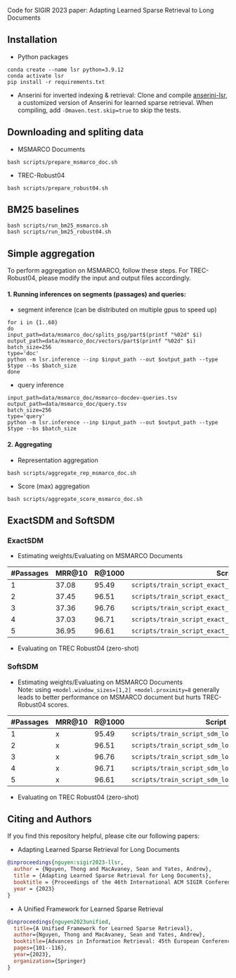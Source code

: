 Code for SIGIR 2023 paper: Adapting Learned Sparse Retrieval to Long Documents
## Installation 
- Python packages
```console
conda create --name lsr python=3.9.12
conda activate lsr
pip install -r requirements.txt
```
- Anserini for inverted indexing & retrieval:  Clone and compile [anserini-lsr](https://github.com/thongnt99/anserini-lsr), a customized version of Anserini for learned sparse retrieval. When compiling, add ```-Dmaven.test.skip=true``` to skip the tests.

## Downloading and spliting data 

* MSMARCO Documents
```console
bash scripts/prepare_msmarco_doc.sh
```

* TREC-Robust04

```console
bash scripts/prepare_robust04.sh 
```
## BM25 baselines
```console
bash scripts/run_bm25_msmarco.sh 
bash scripts/run_bm25_robust04.sh 
```
## Simple aggregation 
To perform aggregation on MSMARCO, follow these steps. For TREC-Robust04, please modify the input and output files accordingly.
#### 1. Running inferences on segments (passages) and queries:
- segment inference (can be distributed on multiple gpus to speed up)
```console
for i in {1..60}
do
input_path=data/msmarco_doc/splits_psg/part$(printf "%02d" $i)
output_path=data/msmarco_doc/vectors/part$(printf "%02d" $i)
batch_size=256
type='doc'
python -m lsr.inference --inp $input_path --out $output_path --type $type --bs $batch_size
done
```
- query inference
```console
input_path=data/msmarco_doc/msmarco-docdev-queries.tsv
output_path=data/msmarco_doc/query.tsv
batch_size=256
type='query'
python -m lsr.inference --inp $input_path --out $output_path --type $type --bs $batch_size
```
#### 2. Aggregating
- Representation aggregation
```console
bash scripts/aggregate_rep_msmarco_doc.sh 
```
- Score (max) aggregation
```console
bash scripts/aggregate_score_msmarco_doc.sh
``` 
## ExactSDM and SoftSDM

### ExactSDM 
* Estimating weights/Evaluating on MSMARCO Documents 

| #Passages | MRR@10 | R@1000 | Script | 
|--------------|--------|--------|---------|
| 1            |  37.08 | 95.49  | ```scripts/train_script_exact_sdm_long_reranker_1_psg.sh``` |  
| 2            |  37.45 | 96.51  | ```scripts/train_script_exact_sdm_long_reranker_2_psg.sh``` |  
| 3            |  37.36 | 96.76  | ```scripts/train_script_exact_sdm_long_reranker_3_psg.sh``` |  
| 4            |  37.03 | 96.71  | ```scripts/train_script_exact_sdm_long_reranker_4_psg.sh``` |  
| 5            |  36.95 | 96.61  | ```scripts/train_script_exact_sdm_long_reranker_5_psg.sh``` |  

* Evaluating on TREC Robust04 (zero-shot)
### SoftSDM
* Estimating weights/Evaluating on MSMARCO Documents <br> Note: using ```+model.window_sizes=[1,2] +model.proximity=8``` generally leads to better performance on MSMARCO document but hurts TREC-Robust04 scores.


| #Passages | MRR@10 | R@1000 | Script | 
|--------------|--------|--------|---------|
| 1            |  x | 95.49  | ```scripts/train_script_sdm_long_reranker_1_psg.sh``` |  
| 2            |  x | 96.51  | ```scripts/train_script_sdm_long_reranker_2_psg.sh``` |  
| 3            |  x | 96.76  | ```scripts/train_script_sdm_long_reranker_3_psg.sh``` |  
| 4            |  x | 96.71  | ```scripts/train_script_sdm_long_reranker_4_psg.sh``` |  
| 5            |  x | 96.61  | ```scripts/train_script_sdm_long_reranker_5_psg.sh``` |  

* Evaluating on TREC Robust04 (zero-shot)

## Citing and Authors 
If you find this repository helpful, please cite our following papers:
- Adapting Learned Sparse Retrieval for Long Documents
```bibtex
@inproceedings{nguyen:sigir2023-llsr,
  author = {Nguyen, Thong and MacAvaney, Sean and Yates, Andrew},
  title = {Adapting Learned Sparse Retrieval for Long Documents},
  booktitle = {Proceedings of the 46th International ACM SIGIR Conference on Research and Development in Information Retrieval},
  year = {2023}
}

```
- A Unified Framework for Learned Sparse Retrieval
```bibtex
@inproceedings{nguyen2023unified,
  title={A Unified Framework for Learned Sparse Retrieval},
  author={Nguyen, Thong and MacAvaney, Sean and Yates, Andrew},
  booktitle={Advances in Information Retrieval: 45th European Conference on Information Retrieval, ECIR 2023, Dublin, Ireland, April 2--6, 2023, Proceedings, Part III},
  pages={101--116},
  year={2023},
  organization={Springer}
}
```



